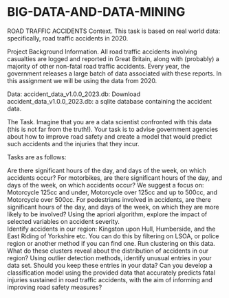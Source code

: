 # BIG-DATA-AND-DATA-MINING
ROAD TRAFFIC ACCIDENTS
Context.
This task is based on real world data: specifically, road traffic accidents in 2020. 

Project Background Information.
All road traffic accidents involving casualties are logged and reported in Great Britain, along
with (probably) a majority of other non-fatal road traffic accidents. Every year, the government
releases a large batch of data associated with these reports. In this assignment we will be using the data
from 2020.

Data: accident_data_v1.0.0_2023.db: Download accident_data_v1.0.0_2023.db: a sqlite database containing the accident data. 

The Task.
Imagine that you are a data scientist confronted with this data (this is not far from the truth!). Your task
is to advise government agencies about how to improve road safety and create a model that would
predict such accidents and the injuries that they incur.



Tasks are as follows:

Are there significant hours of the day, and days of the week, on which accidents occur?
For motorbikes, are there significant hours of the day, and days of the week, on which accidents occur? We suggest a focus on: Motorcycle 125cc and under, Motorcycle over 125cc and up to 500cc, and Motorcycle over 500cc.
For pedestrians involved in accidents, are there significant hours of the day, and days of the week, on which they are more likely to be involved?
Using the apriori algorithm, explore the impact of selected variables on accident severity.  
Identify accidents in our region: Kingston upon Hull, Humberside, and the East Riding of Yorkshire etc. You can do this by filtering on LSOA, or police region or another method if you can find one. Run clustering on this data. What do these clusters reveal about the distribution of accidents in our region? 
Using outlier detection methods, identify unusual entries in your data set. Should you keep these entries in your data? 
Can you develop a classification model using the provided data that accurately predicts fatal injuries sustained in road traffic accidents, with the aim of informing and improving road safety measures?
